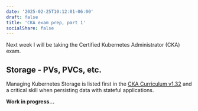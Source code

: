 ```yaml
---
date: '2025-02-25T10:12:01-06:00'
draft: false
title: 'CKA exam prep, part 1'
socialShare: false
---
```


Next week I will be taking the Certified Kubernetes Administrator (CKA) exam.

## Storage - PVs, PVCs, etc.

Managing Kubernetes Storage is listed first in the [CKA Curriculum v1.32](
https://github.com/cncf/curriculum/blob/master/CKA_Curriculum_v1.32.pdf
) and a critical skill when persisting data with stateful applications.

<!-- ## Local Environment Setup -->

**Work in progress...**
